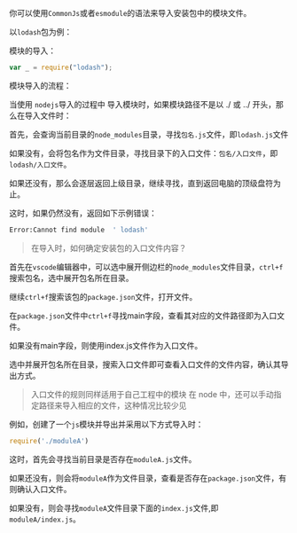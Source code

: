 你可以使用`CommonJs`或者`esmodule`的语法来导入安装包中的模块文件。

以`lodash`包为例：

模块的导入：

```js
var _ = require("lodash");
```

模块导入的流程：

当使用 `nodejs`导入的过程中 导入模块时，如果模块路径不是以 ./ 或 ../ 开头，那么在导入文件时：

首先，会查询当前目录的`node_modules`目录，寻找`包名.js`文件，即`lodash.js`文件

如果没有，会将包名作为文件目录，寻找目录下的入口文件：`包名/入口文件`，即`lodash/入口文件`。

如果还没有，那么会逐层返回上级目录，继续寻找，直到返回电脑的顶级盘符为止。

这时，如果仍然没有，返回如下示例错误：

```bash
Error:Cannot find module  ' lodash'
```

> 在导入时，如何确定安装包的入口文件内容？

首先在`vscode`编辑器中，可以选中展开侧边栏的`node_modules`文件目录，`ctrl+f`搜索包名，选中展开包名所在目录。

继续`ctrl+f`搜索该包的`package.json`文件，打开文件。

在`package.json`文件中`ctrl+f`寻找main字段，查看其对应的文件路径即为入口文件。

如果没有main字段，则使用index.js文件作为入口文件。

选中并展开包名所在目录，搜索入口文件即可查看入口文件的文件内容，确认其导出方式。

> 入口文件的规则同样适用于自己工程中的模块
> 在 node 中，还可以手动指定路径来导入相应的文件，这种情况比较少见

例如，创建了一个`js`模块并导出并采用以下方式导入时：

```js
require('./moduleA')
```

这时，首先会寻找当前目录是否存在`moduleA.js`文件。

如果还没有，则会将`moduleA`作为文件目录，查看是否存在`package.json`文件，有则确认入口文件。

如果没有，则会寻找`moduleA`文件目录下面的`index.js`文件,即`moduleA/index.js`。

